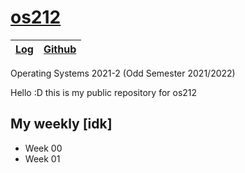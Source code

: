 # [os212](https://rickyantowm.github.io/os212/) 
[Log](https://raw.githubusercontent.com/rickyantowm/os212/main/TXT/mylog.txt) | [Github](https://github.com/rickyantowm)
------------ | -------------

Operating Systems 2021-2 (Odd Semester 2021/2022)

Hello :D this is my public repository for os212

## My weekly [idk]
* Week 00
* Week 01





